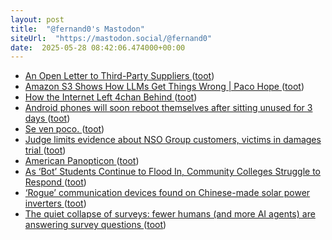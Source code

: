 ```yaml
---
layout: post
title:  "@fernand0's Mastodon"
siteUrl:  "https://mastodon.social/@fernand0"
date:  2025-05-28 08:42:06.474000+00:00
---
```

*  [An Open Letter to Third-Party Suppliers ](https://www.jpmorgan.com/technology/technology-blog/open-letter-to-our-supplier) ([toot](https://mastodon.social/@fernand0/114584566266134145))
*  [Amazon S3 Shows How LLMs Get Things Wrong \| Paco Hope ](https://blog.paco.to/2025/amazon-s3-shows-how-llms-get-things-wrong) ([toot](https://mastodon.social/@fernand0/114582853743726632))
*  [How the Internet Left 4chan Behind ](https://www.newyorker.com/culture/infinite-scroll/how-the-internet-left-4chan-behin) ([toot](https://mastodon.social/@fernand0/114581107335411150))
*  [Android phones will soon reboot themselves after sitting unused for 3 days ](https://arstechnica.com/gadgets/2025/04/android-phones-will-soon-reboot-themselves-after-sitting-unused-for-3-days) ([toot](https://mastodon.social/@fernand0/114580957747663367))
*  [Se ven poco. ](https://avecesunafoto.wordpress.com/2025/05/26/se-ven-poco) ([toot](https://mastodon.social/@fernand0/114580774841402607))
*  [Judge limits evidence about NSO Group customers, victims in damages trial ](https://cyberscoop.com/whatsapp-nso-group-trial-judge-limits-evidence-2025) ([toot](https://mastodon.social/@fernand0/114580671460969232))
*  [American Panopticon ](https://www.theatlantic.com/technology/archive/2025/04/american-panopticon/682616) ([toot](https://mastodon.social/@fernand0/114580551361807386))
*  [As ‘Bot’ Students Continue to Flood In, Community Colleges Struggle to Respond ](https://voiceofsandiego.org/2025/04/14/as-bot-students-continue-to-flood-in-community-colleges-struggle-to-respond) ([toot](https://mastodon.social/@fernand0/114580166850482042))
*  [‘Rogue’ communication devices found on Chinese-made solar power inverters ](https://www.utilitydive.com/news/rogue-communication-devices-found-on-chinese-made-solar-power-inverters/748242) ([toot](https://mastodon.social/@fernand0/114580086722835115))
*  [The quiet collapse of surveys: fewer humans (and more AI agents) are answering survey questions ](https://laurenleek.substack.com/p/the-quiet-collapse-of-surveys-fewe) ([toot](https://mastodon.social/@fernand0/114579804825689242))
